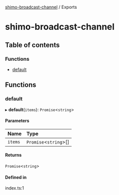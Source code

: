 [shimo-broadcast-channel](README.md) / Exports

# shimo-broadcast-channel

## Table of contents

### Functions

- [default](modules.md#default)

## Functions

### default

▸ **default**(`items`): `Promise`<`string`\>

#### Parameters

| Name | Type |
| :------ | :------ |
| `items` | `Promise`<`string`\>[] |

#### Returns

`Promise`<`string`\>

#### Defined in

index.ts:1
